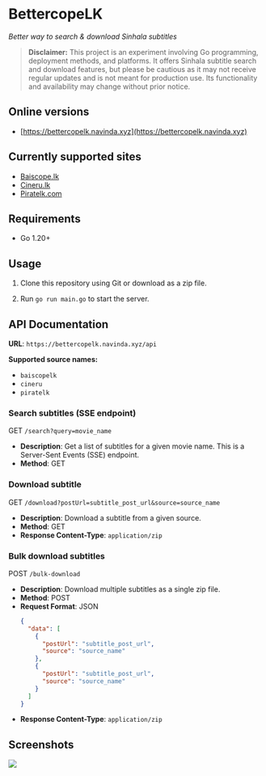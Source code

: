 # BettercopeLK

_Better way to search & download Sinhala subtitles_

> **Disclaimer:** This project is an experiment involving Go programming, deployment methods, and platforms. It offers Sinhala subtitle search and download features, but please be cautious as it may not receive regular updates and is not meant for production use. Its functionality and availability may change without prior notice.

## Online versions

- [https://bettercopelk.navinda.xyz](https://bettercopelk.navinda.xyz)

## Currently supported sites

- [Baiscope.lk](https://baiscopelk.com/)
- [Cineru.lk](https://cineru.lk/)
- [Piratelk.com](https://piratelk.com/)

## Requirements

- Go 1.20+

## Usage

1. Clone this repository using Git or download as a zip file.

2. Run `go run main.go` to start the server.

## API Documentation

**URL**: `https://bettercopelk.navinda.xyz/api`

**Supported source names:**

- `baiscopelk`
- `cineru`
- `piratelk`

### Search subtitles (SSE endpoint)

GET `/search?query=movie_name`

- **Description**: Get a list of subtitles for a given movie name. This is a Server-Sent Events (SSE) endpoint.
- **Method**: GET

### Download subtitle

GET `/download?postUrl=subtitle_post_url&source=source_name`

- **Description**: Download a subtitle from a given source.
- **Method**: GET
- **Response Content-Type**: `application/zip`

### Bulk download subtitles

POST `/bulk-download`

- **Description**: Download multiple subtitles as a single zip file.
- **Method**: POST
- **Request Format**: JSON
  ```json
  {
    "data": [
      {
        "postUrl": "subtitle_post_url",
        "source": "source_name"
      },
      {
        "postUrl": "subtitle_post_url",
        "source": "source_name"
      }
    ]
  }
  ```
- **Response Content-Type**: `application/zip`

## Screenshots

<img src="https://i.imgur.com/x5zEO6s.png"/>
